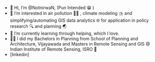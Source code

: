 - 👋 Hi, I’m @NotnirwaN, (Pun Intended :grin: )
- 👀 I’m interested in air pollution :face_in_clouds:  , climate modeling :cloud_with_lightning_and_rain: and simplifying/automating GIS data analytics :globe_with_meridians: for application in policy research :mag: and planning :earth_asia:
- 🌱 I’m currently learning through helping, which I love.
- :man_student: I did my Bachelors in Planning from School of Planning and Architecture, Vijayawada and Masters in Remote Sensing and GIS @ Indian Institute of Remote Sensing, ISRO :rocket:
- [linkedin]
<!---
NotnirwaN/NotnirwaN is a ✨ special ✨ repository because its `README.md` (this file) appears on your GitHub profile.
You can click the Preview link to take a look at your changes.
--->
